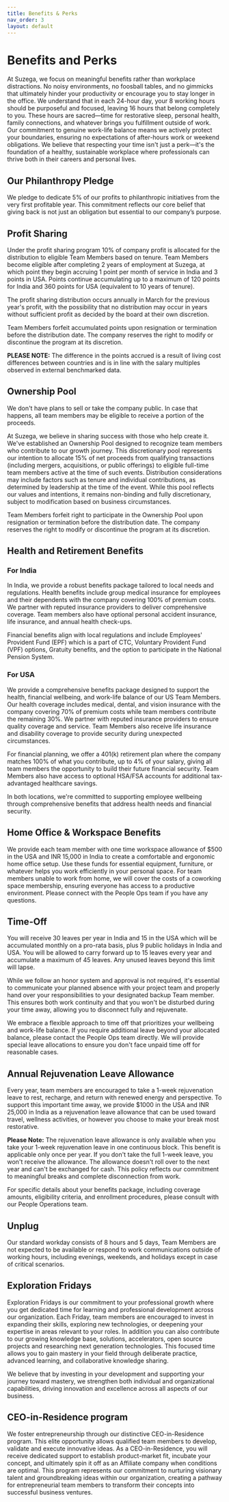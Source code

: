 ```yaml
---
title: Benefits & Perks
nav_order: 3
layout: default
---
```


# **Benefits and Perks**

At Suzega, we focus on meaningful benefits rather than workplace distractions. No noisy environments, no foosball tables, and no gimmicks that ultimately hinder your productivity or encourage you to stay longer in the office. We understand that in each 24-hour day, your 8 working hours should be purposeful and focused, leaving 16 hours that belong completely to you. These hours are sacred—time for restorative sleep, personal health, family connections, and whatever brings you fulfillment outside of work. Our commitment to genuine work-life balance means we actively protect your boundaries, ensuring no expectations of after-hours work or weekend obligations. We believe that respecting your time isn't just a perk—it's the foundation of a healthy, sustainable workplace where professionals can thrive both in their careers and personal lives.

## **Our Philanthropy Pledge**

We pledge to dedicate 5% of our profits to philanthropic initiatives from the very first profitable year. This commitment reflects our core belief that giving back is not just an obligation but essential to our company’s purpose.

## **Profit Sharing**

Under the profit sharing program 10% of company profit is allocated for the distribution to eligible Team Members based on tenure. Team Members become eligible after completing 2 years of employment at Suzega, at which point they begin accruing 1 point per month of service in India and  3 points in USA. Points continue accumulating up to a maximum of 120 points for India and 360 points for USA (equivalent to 10 years of tenure).

The profit sharing distribution occurs annually in March for the previous year's profit, with the possibility that no distribution may occur in years without  sufficient profit as decided by the board at their own discretion.

Team Members forfeit accumulated points upon resignation or termination before the distribution date. The company reserves the right to modify or discontinue the program at its discretion.

**PLEASE NOTE:** The difference in the points accrued is a result of living cost differences between countries and is in line with the salary multiples observed in external benchmarked data.

##  **Ownership Pool**

We don't have plans to sell or take the company public. In case that happens, all team members may be eligible to receive a portion of the proceeds.  

At Suzega, we believe in sharing success with those who help create it. We've established an Ownership Pool designed to recognize team members who contribute to our growth journey. This discretionary pool represents our intention to allocate 15% of net proceeds from qualifying transactions (including mergers, acquisitions, or public offerings) to eligible full-time team members active at the time of such events. Distribution considerations may include factors such as tenure and individual contributions, as determined by leadership at the time of the event. While this pool reflects our values and intentions, it remains non-binding and fully discretionary, subject to modification based on business circumstances. 

Team Members forfeit right to participate in the Ownership Pool upon resignation or termination before the distribution date. The company reserves the right to modify or discontinue the program at its discretion.

## **Health and Retirement Benefits**

### **For India** 
In India, we provide a robust benefits package tailored to local needs and regulations. Health benefits include group medical insurance for employees and their dependents with the company covering 100% of premium costs. We partner with reputed insurance providers to deliver comprehensive coverage. Team members also have optional personal accident insurance, life insurance, and annual health check-ups.

Financial benefits align with local regulations and include Employees' Provident Fund (EPF) which is a part of CTC, Voluntary Provident Fund (VPF) options, Gratuity benefits, and the option to participate in the National Pension System.

### **For USA** 
We provide a comprehensive benefits package designed to support the health, financial wellbeing, and work-life balance of our US Team Members. Our health coverage includes medical, dental, and vision insurance with the company covering 70% of premium costs while team members contribute the remaining 30%. We partner with reputed insurance providers to ensure quality coverage and service. Team Members also receive life insurance and disability coverage to provide security during unexpected circumstances.

For financial planning, we offer a 401(k) retirement plan where the company matches 100% of what you contribute, up to 4% of your salary, giving all team members the opportunity to build their future financial security. Team Members also have access to optional HSA/FSA accounts for additional tax-advantaged healthcare savings.

In both locations, we're committed to supporting employee wellbeing through comprehensive benefits that address health needs and financial security.

## **Home Office & Workspace Benefits**

We provide each team member with one time workspace allowance of $500 in the USA and INR 15,000 in India to create a comfortable and ergonomic home office setup. Use these funds for essential equipment, furniture, or whatever helps you work efficiently in your personal space. For team members unable to work from home, we will cover the costs of a coworking space membership, ensuring everyone has access to a productive environment. Please connect with the People Ops team if you have any questions.

## **Time-Off** 

You will receive 30 leaves per year in India and 15 in the USA which will be accumulated monthly on a pro-rata basis, plus 9 public holidays in India and USA. You will be allowed to carry forward up to 15 leaves every year and accumulate a maximum of 45 leaves. Any unused leaves beyond this limit will lapse.

While we follow an honor system and approval is not required, it's essential to communicate your planned absence with your project team and properly hand over your responsibilities to your designated backup Team member. This ensures both work continuity and that you won't be disturbed during your time away, allowing you to disconnect fully and rejuvenate.

We embrace a flexible approach to time off that prioritizes your wellbeing and work-life balance. If you require additional leave beyond your allocated balance, please contact the People Ops team directly. We will provide special leave allocations to ensure you don't face unpaid time off for reasonable cases. 

## **Annual Rejuvenation Leave Allowance**  

Every year, team members are encouraged to take a 1-week rejuvenation leave to rest, recharge, and return with renewed energy and perspective. To support this important time away, we provide  $1000 in the USA and INR 25,000 in India as a rejuvenation leave allowance that can be used toward travel, wellness activities, or however you choose to make your break most restorative.

**Please Note:** The rejuvenation leave allowance is only available when you take your 1-week rejuvenation leave in one continuous block. This benefit is applicable only once per year. If you don't take the full 1-week leave, you won't receive the allowance. The allowance doesn't roll over to the next year and can't be exchanged for cash. This policy reflects our commitment to meaningful breaks and complete disconnection from work.

For specific details about your benefits package, including coverage amounts, eligibility criteria, and enrollment procedures, please consult with our People Operations team.

## **Unplug** 

Our standard workday consists of 8 hours and 5 days, Team Members are not expected to be available or respond to work communications outside of working hours, including evenings, weekends, and holidays except in case of critical scenarios.

## **Exploration Fridays**

Exploration Fridays is our commitment to your professional growth where you get dedicated time for learning and professional development across our organization. Each Friday, team members are encouraged to invest in expanding their skills, exploring new technologies, or deepening your expertise in areas relevant to your roles. In addition you can also contribute to our growing knowledge base, solutions, accelerators, open source projects and researching next generation technologies. This focused time allows you to gain mastery in your field through deliberate practice, advanced learning, and collaborative knowledge sharing.

We believe that by investing in your development and supporting your journey toward mastery, we strengthen both individual and organizational capabilities, driving innovation and excellence across all aspects of our business.

## **CEO-in-Residence program**

We foster entrepreneurship through our distinctive CEO-in-Residence program. This elite opportunity allows qualified team members to develop, validate and execute innovative ideas. As a CEO-in-Residence, you will receive dedicated support to establish product-market fit, incubate your concept, and ultimately spin it off as an Affiliate company when conditions are optimal. This program represents our commitment to nurturing visionary talent and groundbreaking ideas within our organization, creating a pathway for entrepreneurial team members to transform their concepts into successful business ventures.
